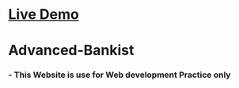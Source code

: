 # [Live Demo](https://advance-bankist-roycua.vercel.app/)

# Advanced-Bankist
### - This Website is use for Web development Practice only

